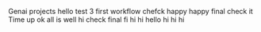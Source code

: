 Genai projects
hello
test 3
first workflow
chefck
happy
happy
final 
check it
Time up
ok
all is well
hi
check final
fi
hi
hi
hello
hi
hi
hi
